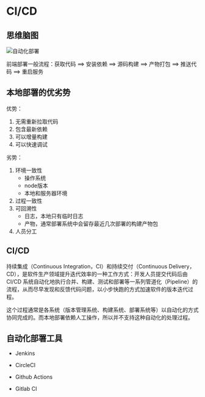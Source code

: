 # CI/CD

## 思维脑图

<img src="https://i.loli.net/2021/03/02/F3EMbUWqfYiSIuX.png" alt="自动化部署">

前端部署一般流程：获取代码 ==> 安装依赖 ==> 源码构建 ==> 产物打包  ==> 推送代码 ==> 重启服务

## 本地部署的优劣势

优势：

1. 无需重新拉取代码
2. 包含最新依赖
3. 可以增量构建
4. 可以快速调试

劣势：

1. 环境一致性
   - 操作系统
   - node版本
   - 本地和服务器环境
2. 过程一致性
3. 可回溯性
   - 日志，本地只有临时日志
   - 产物，通常部署系统中会留存最近几次部署的构建产物包
4. 人员分工

## CI/CD

持续集成（Continuous Integration，CI）和持续交付（Continuous Delivery，CD），是软件生产领域提升迭代效率的一种工作方式：开发人员提交代码后由 CI/CD 系统自动化地执行合并、构建、测试和部署等一系列管道化（Pipeline）的流程，从而尽早发现和反馈代码问题，以小步快跑的方式加速软件的版本迭代过程。

这个过程通常是各系统（版本管理系统、构建系统、部署系统等）以自动化的方式协同完成的。而本地部署依赖人工操作，所以并不支持这种自动化的处理过程。

## 自动化部署工具

- Jenkins

- CircleCI
- Github Actions
- Gitlab CI



